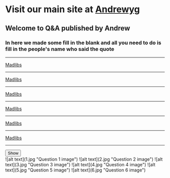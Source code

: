 <style>
div#div1 {
display:"none";
}
</style>
# Visit our main site at [Andrewyg](https://andrewyg.net)
## Welcome to Q&A published by Andrew
### In here we made some fill in the blank and all you need to do is fill in the people's name who said the quote
<hr />

<a href="https://widgetic.com/widgets/util/madlibs/" class="widgetic-composition" data-autoscale="on" data-id="58e74e16ecb2a198418b457a" data-width="640" data-height="400" data-resize="fill-width">Madlibs</a><script async src="https://widgetic.com/sdk/sdk.js"></script>

<hr />

<a href="https://widgetic.com/widgets/util/madlibs/" class="widgetic-composition" data-autoscale="on" data-id="58e7516fecb2a1fa438b456a" data-width="640" data-height="400" data-resize="fill-width">Madlibs</a><script async src="https://widgetic.com/sdk/sdk.js"></script>

<hr />

<a href="https://widgetic.com/widgets/util/madlibs/" class="widgetic-composition" data-autoscale="on" data-id="58e7531aecb2a1eb448b4569" data-width="640" data-height="400" data-resize="fill-width">Madlibs</a><script async src="https://widgetic.com/sdk/sdk.js"></script>

<hr />

<a href="https://widgetic.com/widgets/util/madlibs/" class="widgetic-composition" data-autoscale="on" data-id="58e753a9ecb2a1da448b457d" data-width="640" data-height="388" data-resize="fill-width">Madlibs</a><script async src="https://widgetic.com/sdk/sdk.js"></script>

<hr />

<a href="https://widgetic.com/widgets/util/madlibs/" class="widgetic-composition" data-autoscale="on" data-id="58e75413ecb2a11c458b4571" data-width="658" data-height="400" data-resize="fill-width">Madlibs</a><script async src="https://widgetic.com/sdk/sdk.js"></script>

<hr />

<a href="https://widgetic.com/widgets/util/madlibs/" class="widgetic-composition" data-autoscale="on" data-id="58e754a8ecb2a12e458b458f" data-width="659" data-height="308" data-resize="fill-width">Madlibs</a><script async src="https://widgetic.com/sdk/sdk.js"></script>

<hr />
<button onclick="show()">Show</button>
<div id="div1">
![alt text](1.jpg "Question 1 image")
![alt text](2.jpg "Question 2 image")
![alt text](3.jpg "Question 3 image")
![alt text](4.jpg "Question 4 image")
![alt text](5.jpg "Question 5 image")
![alt text](6.jpg "Question 6 image")
</div>

<script>
function show() {
document.getElementById('div1').style.display = 'inline';
}
</script>

